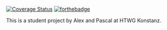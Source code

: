 [![Coverage Status](https://coveralls.io/repos/github/schmidtale/Carcassonne/badge.svg?branch=master)](https://coveralls.io/github/schmidtale/Carcassonne?branch=master)
[![forthebadge](https://forthebadge.com/images/badges/works-on-my-machine.svg)](https://forthebadge.com)

This is a student project by Alex and Pascal at HTWG Konstanz.
